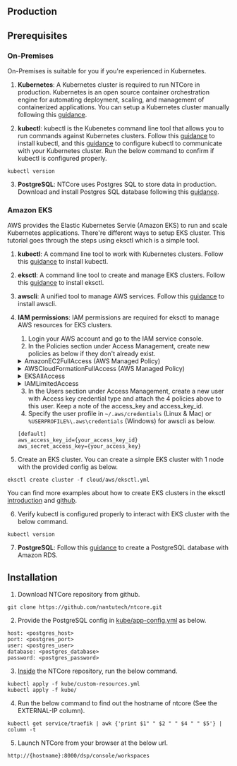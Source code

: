 ## <b>Production</b> <!-- {docsify-ignore} -->

## Prerequisites
### On-Premises
On-Premises is suitable for you if you're experienced in Kubernetes.
1. **Kubernetes**: A Kubernetes cluster is required to run NTCore in production. Kubernetes is an open source container orchestration engine for automating deployment, scaling, and management of containerized applications. You can setup a Kubernetes cluster manually following this [guidance](https://kubernetes.io/docs/setup/production-environment/).

2. **kubectl**: kubectl is the Kubenetes command line tool that allows you to run commands against Kubernetes clusters. Follow this [guidance](https://kubernetes.io/docs/tasks/tools/) to install kubectl, and this [guidance](https://kubernetes.io/docs/tasks/access-application-cluster/configure-access-multiple-clusters/) to configure kubectl to communicate with your Kubernetes cluster. Run the below command to confirm if kubectl is configured properly.
```
kubectl version
```

3. **PostgreSQL**: NTCore uses Postgres SQL to store data in production. Download and install Postgres SQL database following this [guidance](https://www.postgresql.org/download/).

### Amazon EKS
AWS provides the Elastic Kubernetes Servie (Amazon EKS) to run and scale Kubernetes applications. There're different ways to setup EKS cluster. This tutorial goes through the steps using eksctl which is a simple tool.
1. **kubectl**: A command line tool to work with Kubernetes clusters. Follow this [guidance](https://docs.aws.amazon.com/eks/latest/userguide/install-kubectl.html) to install kubectl.
2. **eksctl**: A command line tool to create and manage EKS clusters. Follow this [guidance](https://docs.aws.amazon.com/eks/latest/userguide/eksctl.html) to install eksctl.
3. **awscli**: A unified tool to manage AWS services. Follow this [guidance](https://docs.aws.amazon.com/cli/latest/userguide/cli-chap-install.html) to install awscli.
4. **IAM permissions**: IAM permissions are required for eksctl to manage AWS resources for EKS clusters. 
    1. Login your AWS account and go to the IAM service console.
    2. In the Policies section under Access Management, create new policies as below if they don't already exist.

    <details>
    <summary>AmazonEC2FullAccess (AWS Managed Policy)</summary>
    <p>

    ```
    {
        "Version": "2012-10-17",
        "Statement": [
            {
                "Action": "ec2:*",
                "Effect": "Allow",
                "Resource": "*"
            },
            {
                "Effect": "Allow",
                "Action": "elasticloadbalancing:*",
                "Resource": "*"
            },
            {
                "Effect": "Allow",
                "Action": "cloudwatch:*",
                "Resource": "*"
            },
            {
                "Effect": "Allow",
                "Action": "autoscaling:*",
                "Resource": "*"
            },
            {
                "Effect": "Allow",
                "Action": "iam:CreateServiceLinkedRole",
                "Resource": "*",
                "Condition": {
                    "StringEquals": {
                        "iam:AWSServiceName": [
                            "autoscaling.amazonaws.com",
                            "ec2scheduled.amazonaws.com",
                            "elasticloadbalancing.amazonaws.com",
                            "spot.amazonaws.com",
                            "spotfleet.amazonaws.com",
                            "transitgateway.amazonaws.com"
                        ]
                    }
                }
            }
        ]
    }
    ```

    </p>
    </details>

    <details>
    <summary>AWSCloudFormationFullAccess (AWS Managed Policy)</summary>
    <p>

    ```
    {
        "Version": "2012-10-17",
        "Statement": [
            {
                "Effect": "Allow",
                "Action": [
                    "cloudformation:*"
                ],
                "Resource": "*"
            }
        ]
    }
    ```

    </p>
    </details>

    <details>
    <summary>EKSAllAccess</summary>
    <p>

    ```
    {
        "Version": "2012-10-17",
        "Statement": [
            {
                "Effect": "Allow",
                "Action": "eks:*",
                "Resource": "*"
            },
            {
                "Action": [
                    "ssm:GetParameter",
                    "ssm:GetParameters"
                ],
                "Resource": "*",
                "Effect": "Allow"
            },
            {
                "Action": [
                    "kms:CreateGrant",
                    "kms:DescribeKey"
                ],
                "Resource": "*",
                "Effect": "Allow"
            }
        ]
    }
    ```

    </p>
    </details>

    <details>
    <summary>IAMLimitedAccess</summary>
    <p>

    ```
    {
        "Version": "2012-10-17",
        "Statement": [
            {
                "Effect": "Allow",
                "Action": [
                    "iam:CreateInstanceProfile",
                    "iam:DeleteInstanceProfile",
                    "iam:GetInstanceProfile",
                    "iam:RemoveRoleFromInstanceProfile",
                    "iam:GetRole",
                    "iam:CreateRole",
                    "iam:DeleteRole",
                    "iam:AttachRolePolicy",
                    "iam:PutRolePolicy",
                    "iam:ListInstanceProfiles",
                    "iam:AddRoleToInstanceProfile",
                    "iam:ListInstanceProfilesForRole",
                    "iam:PassRole",
                    "iam:DetachRolePolicy",
                    "iam:DeleteRolePolicy",
                    "iam:GetRolePolicy",
                    "iam:GetOpenIDConnectProvider",
                    "iam:CreateOpenIDConnectProvider",
                    "iam:DeleteOpenIDConnectProvider",
                    "iam:TagOpenIDConnectProvider",
                    "iam:ListAttachedRolePolicies",
                    "iam:TagRole"
                ],
                "Resource": "*"
            },
            {
                "Effect": "Allow",
                "Action": [
                    "iam:GetRole"
                ],
                "Resource": "*"
            },
            {
                "Effect": "Allow",
                "Action": [
                    "iam:CreateServiceLinkedRole"
                ],
                "Resource": "*",
                "Condition": {
                    "StringEquals": {
                        "iam:AWSServiceName": [
                            "eks.amazonaws.com",
                            "eks-nodegroup.amazonaws.com",
                            "eks-fargate.amazonaws.com"
                        ]
                    }
                }
            }
        ]
    }
    ```

    </p>
    </details>

    3. In the Users section under Access Management, create a new user with Access key credential type and attach the 4 policies above to this user. Keep a note of the access_key and access_key_id.
    4. Specify the user profile in `~/.aws/credentials` (Linux & Mac) or `%USERPROFILE%\.aws\credentials` (Windows) for awscli as below.
    ```
    [default]
    aws_access_key_id={your_access_key_id}
    aws_secret_access_key={your_access_key}
    ```

5. Create an EKS cluster. You can create a simple EKS cluster with 1 node with the provided config as below.
```
eksctl create cluster -f cloud/aws/eksctl.yml
```
You can find more examples about how to create EKS clusters in the eksctl [introduction](https://eksctl.io/introduction/) and [github](https://eksctl.io/introduction/).

6. Verify kubectl is configured properly to interact with EKS cluster with the below command.
```
kubectl version
```
7. **PostgreSQL**: Follow this [guidance](https://aws.amazon.com/getting-started/hands-on/create-connect-postgresql-db/) to create a PostgreSQL database with Amazon RDS.

## Installation
1. Download NTCore repository from github.
```
git clone https://github.com/nantutech/ntcore.git
```
2. Provide the PostgreSQL config in <ins>kube/app-config.yml</ins> as below.
```
host: <postgres_host>
port: <postgres_port>
user: <postgres_user>
database: <postgres_database>
password: <postgres_password>
```

3. <ins>Inside</ins> the NTCore repository, run the below command.
```
kubectl apply -f kube/custom-resources.yml
kubectl apply -f kube/
```
4. Run the below command to find out the hostname of ntcore (See the EXTERNAL-IP column).
```
kubectl get service/traefik | awk {'print $1" " $2 " " $4 " " $5'} | column -t
``` 

5. Launch NTCore from your browser at the below url.
```
http://{hostname}:8000/dsp/console/workspaces
```